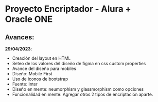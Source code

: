 # Proyecto Encriptador - Alura + Oracle ONE

## Avances:

**29/04/2023**:
  
-  Creación del layout en HTML
-  Seteo de los valores del diseño de figma en css custom properties
-  Avance del diseño para mobiles
-  Diseño: Mobile First
-  Uso de iconos de bootstrap
-  Fuente: Inter 
-  Diseño en mente: neumorphism y glassmorphism como opciones
-  Funcionalidad en mente: Agregar otros 2 tipos de encriptación aparte.
